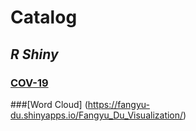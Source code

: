 # Catalog
## *R Shiny*
### [COV-19](https://fangyu-du.shinyapps.io/cov-19/) 
###[Word Cloud] (https://fangyu-du.shinyapps.io/Fangyu_Du_Visualization/)
